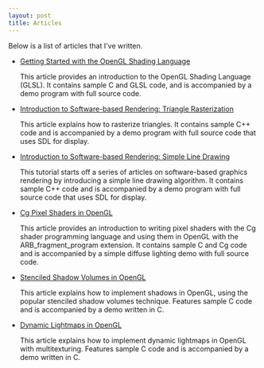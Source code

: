 ```yaml
---
layout: post
title: Articles
---
```

<p>Below is a list of articles that I've written.</p>

<ul>
  <li>
    <a href="getting_started_with_glsl/">Getting Started with the OpenGL Shading Language</a>
    <p>This article provides an introduction to the OpenGL Shading Language (GLSL). It contains sample C and GLSL code, and is accompanied by a demo program with full source code.</p>
  </li>

  <li>
    <a href="triangle_rasterization/">Introduction to Software-based Rendering: Triangle Rasterization</a>
    <p>This article explains how to rasterize triangles. It contains sample C++ code and is accompanied by a demo program with full source code that uses SDL for display.</p>
  </li>

  <li>
    <a href="simple_line_drawing/">Introduction to Software-based Rendering: Simple Line Drawing</a>
    <p>This tutorial starts off a series of articles on software-based graphics rendering by introducing a simple line drawing algorithm. It contains sample C++ code and is accompanied by a demo program with full source code that uses SDL for display.</p>
  </li>

  <li>
    <a href="cg_pixel_shaders_in_opengl/">Cg Pixel Shaders in OpenGL</a>
    <p>This article provides an introduction to writing pixel shaders with the Cg shader programming language and using them in OpenGL with the ARB_fragment_program extension. It contains sample C and Cg code and is accompanied by a simple diffuse lighting demo with full source code.</p>
  </li>

  <li>
    <a href="stenciled_shadow_volumes_in_opengl/">Stenciled Shadow Volumes in OpenGL</a>
    <p>This article explains how to implement shadows in OpenGL, using the popular stenciled shadow volumes technique. Features sample C code and is accompanied by a demo written in C.</p>
  </li>

  <li>
    <a href="dynamic_lightmaps_in_opengl/">Dynamic Lightmaps in OpenGL</a>
    <p>This article explains how to implement dynamic lightmaps in OpenGL with multitexturing. Features sample C code and is accompanied by a demo written in C.</p>
  </li>
</ul>
